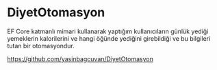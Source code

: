# DiyetOtomasyon
EF Core katmanlı mimari kullanarak yaptığım kullanıcıların günlük yediği yemeklerin kalorilerini ve hangi öğünde yediğini girebildiği ve bu bilgileri tutan bir otomasyondur.

https://github.com/yasinbagcuvan/DiyetOtomasyon
